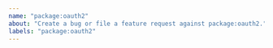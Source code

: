 ```yaml
---
name: "package:oauth2"
about: "Create a bug or file a feature request against package:oauth2."
labels: "package:oauth2"
---
```

